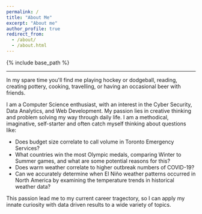 ```yaml
---
permalink: /
title: "About Me"
excerpt: "About me"
author_profile: true
redirect_from: 
  - /about/
  - /about.html
---
```


{% include base_path %}

---


In my spare time you'll find me playing hockey or dodgeball, reading, creating pottery, cooking, travelling, or having an occasional beer with friends. 

I am a Computer Science enthusiast, with an interest in the Cyber Security, Data Analytics, and Web Development. My passion lies in creative thinking and problem solving my way through daily life. I am a methodical, imaginative, self-starter and often catch myself thinking about questions like: 
* Does budget size correlate to call volume in Toronto Emergency Services? 
* What countries win the most Olympic medals, comparing Winter to Summer games, and what are some potential reasons for this? 
* Does warm weather correlate to higher outbreak numbers of COVID-19? 
* Can we accurately determine when El Niño weather patterns occurred in North America by examining the temperature trends in historical weather data? 

This passion lead me to my current career tragectory, so I can apply my innate curiosity with data driven results to a wide variety of topics. 